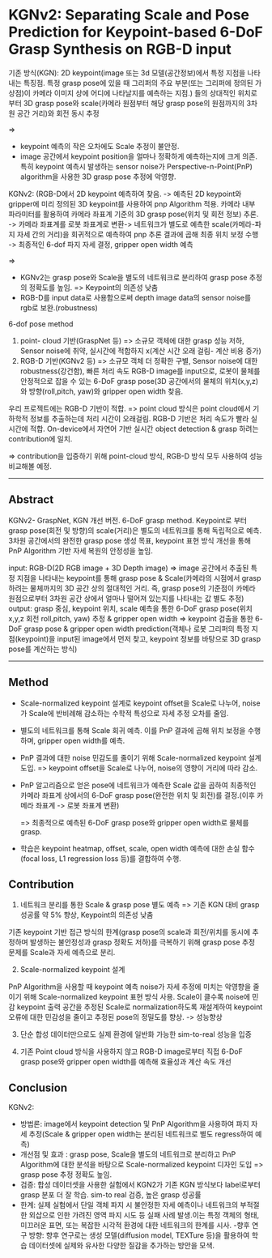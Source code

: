 # KGNv2: Separating Scale and Pose Prediction for Keypoint-based 6-DoF Grasp Synthesis on RGB-D input

기존 방식(KGN): 2D keypoint(image 또는 3d 모델(공간정보)에서 특정 지점을 나타내는 특징점. 특정 grasp pose에 있을 때 그리퍼의 주요 부분(또는 그리퍼에 정의된 가상점)이 카메라 이미지 상에 어디에 나타날지를 예측하는 지점.) 들의 상대적인 위치로부터 3D grasp pose와 scale(카메라 원점부터 해당 grasp pose의 원점까지의 3차원 공간 거리)와 회전 동시 추정

=> 
- keypoint 예측의 작은 오차에도 Scale 추정이 불안정.
- image 공간에서 keypoint position을 얼마나 정확하게 예측하는지에 크게 의존. 특히 keypoint 예측시 발생하는 sensor noise가 Perspective-n-Point(PnP) algorithm을 사용한 3D grasp pose 추정에 악영향.

KGNv2: 
(RGB-D에서 2D keypoint 예측하여 찾음. -> 예측된 2D keypoint와 gripper에 미리 정의된 3D keypoint를 사용하여 pnp Algorithm 적용. 카메라 내부 파라미터를 활용하여 카메라 좌표계 기준의 3D grasp pose(위치 및 회전 정보) 추론. -> 카메라 좌표계를 로봇 좌표계로 변환-> 네트워크가 별도로 예측한 scale(카메라-파지 자세 간의 거리)을 회귀적으로 예측하여 pnp 추론 결과에 곱해 최종 위치 보정 수행 -> 최종적인 6-dof 파지 자세 결정, gripper open width 예측

=> 
- KGNv2는 grasp pose와 Scale을 별도의 네트워크로 분리하여 grasp pose 추정의 정확도를 높임. => Keypoint의 의존성 낮춤
- RGB-D를 input data로 사용함으로써 depth image data의 sensor noise를 rgb로 보완.(robustness)

6-dof pose method
1. point- cloud 기반(GraspNet 등) => 소규모 객체에 대한 grasp 성능 저하, Sensor noise에 취약, 실시간에 적합하지 x(계산 시간 오래 걸림- 계산 비용 증가)
2. RGB-D 기반(KGNv2 등) => 소규모 객체 더 정확한 구별, Sensor noise에 대한 robustness(강건함), 빠른 처리 속도
RGB-D image를 input으로, 로봇이 물체를 안정적으로 잡을 수 있는 6-DoF grasp pose(3D 공간에서의 물체의 위치(x,y,z)와 방향(roll,pitch, yaw)와 gripper open width 찾음.

우리 프로젝트에는 RGB-D 기반이 적합. => point cloud 방식은 point cloud에서 기하학적 정보를 추출하는데 처리 시간이 오래걸림. 
RGB-D 기반은 처리 속도가 빨라 실시간에 적합. On-device에서 자연어 기반 실시간 object detection & grasp 하려는 contribution에 일치.  

=> contribution을 입증하기 위해 point-cloud 방식, RGB-D 방식 모두 사용하여 성능 비교해볼 예정.

-----------------------------------------------------------------------------------------------------
## Abstract

KGNv2- GraspNet, KGN 개선 버전. 6-DoF grasp method. Keypoint로 부터 grasp pose(회전 및 방향)의 scale(거리)은 별도의 네트워크를 통해 독립적으로 예측. 3차원 공간에서의 완전한 grasp pose 생성 목표, keypoint 표현 방식 개선을 통해 PnP Algorithm 기반 자세 복원의 안정성을 높임.

input: RGB-D(2D RGB image + 3D Depth image) => image 공간에서 추출된 특정 지점을 나타내는 keypoint를 통해 grasp pose & Scale(카메라의 시점에서 grasp 하려는 물체까지의 3D 공간 상의 절대적인 거리. 즉, grasp pose의 기준점이 카메라 원점으로부터 3차원 공간 상에서 얼마나 떨어져 있는지를 나타내는 값 별도 추정)
output: grasp 중심, keypoint 위치, scale 예측을 통한 6-DoF grasp pose(위치 x,y,z 회전 roll,pitch, yaw) 추정 & gripper open width
=> keypoint 검출을 통한 6-DoF grasp pose & gripper open width prediction(객체나 로봇 그리퍼의 특정 지점(keypoint)을 input된 image에서 먼저 찾고, keypoint 정보를 바탕으로 3D grasp pose를 계산하는 방식)

--------------------
## Method

- Scale-normalized keypoint 설계로 keypoint offset을 Scale로 나누어, noise가 Scale에 반비례해 감소하는 수학적 특성으로 자세 추정 오차를 줄임.  
- 별도의 네트워크를 통해 Scale 회귀 예측. 이를 PnP 결과에 곱해 위치 보정을 수행하며, gripper open width를 예측.
- PnP 결과에 대한 noise 민감도를 줄이기 위해 Scale-normalized keypoint 설계 도입. => keypoint offset을 Scale로 나누어, noise의 영향이 거리에 따라 감소.
- PnP 알고리즘으로 얻은 pose에 네트워크가 예측한 Scale 값을 곱하여 최종적인 카메라 좌표계 상에서의 6-DoF grasp pose(완전한 위치 및 회전)를 결정.(이후 카메라 좌표계 -> 로봇 좌표계 변환)

  => 최종적으로 예측된 6-DoF grasp pose와 gripper open width로 물체를 grasp. 
- 학습은 keypoint heatmap, offset, scale, open width 예측에 대한 손실 함수(focal loss, L1 regression loss 등)를 결합하여 수행.

## Contribution 
  
1. 네트워크 분리를 통한 Scale & grasp pose 별도 예측 => 기존 KGN 대비 grasp 성공률 약 5% 향상, Keypoint의 의존성 낮춤

기존 keypoint 기반 접근 방식의 한계(grasp pose의 scale과 회전/위치를 동시에 추정하며 발생하는 불안정성과 grasp 정확도 저하)를 극복하기 위해 grasp pose 추정 문제를 Scale과 자세 예측으로 분리.

2. Scale-normalized keypoint 설계

PnP Algorithm을 사용할 때 keypoint 예측 noise가 자세 추정에 미치는 악영향을 줄이기 위해 Scale-normalized keypoint 표현 방식 사용. Scale이 클수록 noise에 민감
keypoint 출력 공간을 추정된 Scale로 normalization하도록 재설계하여 keypoint 오류에 대한 민감성을 줄이고 추정된 pose의 정밀도를 향상. 
-> 성능향상

3. 단순 합성 데이터만으로도 실제 환경에 일반화 가능한 sim-to-real 성능을 입증

4. 기존 Point cloud 방식을 사용하지 않고 RGB-D image로부터 직접 6-DoF grasp pose와 gripper open width를 예측해 효율성과 계산 속도 개선

## Conclusion

KGNv2: 
- 방법론: image에서 keypoint detection 및 PnP Algorithm을 사용하여 파지 자세 추정(Scale & gripper open width는 분리된 네트워크로 별도 regress하여 예측)
- 개선점 및 효과 : grasp pose, Scale을 별도의 네트워크로 분리하고 PnP Algorithm에 대한 분석을 바탕으로 Scale-normalized keypoint 디자인 도입 => grasp pose 추정 정확도 높임.
- 검증: 합성 데이터셋을 사용한 실험에서 KGN2가 기존 KGN 방식보다 label로부터 grasp 분포 더 잘 학습. sim-to real 검증, 높은 grasp 성공률
- 한계: 실제 실험에서 단일 객체 파지 시 불안정한 자세 예측이나 네트워크의 부적절한 외삽으로 인한 가려진 영역 파지 시도 등 실패 사례 발생.이는 특정 객체의 형태, 미끄러운 표면, 또는 복잡한 시각적 환경에 대한 네트워크의 한계를 시사.
-향후 연구 방향: 향후 연구로는 생성 모델(diffusion model, TEXTure 등)을 활용하여 학습 데이터셋에 실제와 유사한 다양한 질감을 추가하는 방안을 모색.
